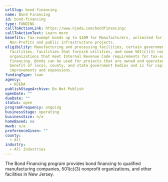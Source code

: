 ```yaml
---
urlSlug: bond-financing
name: Bond Financing
id: bond-financing
type: FUNDING
callToActionLink: https://www.njeda.com/bondfinancing/
callToActionText: Learn more
benefits: Tax-exempt bonds up to $10M for Manufacturers, unlimited for
  Non-Profits and public infrastructure projects.
eligibility: Manufacturing and processing facilities, certain government-owned
  facilities, facilities that furnish utilities, and some 501(c)(3) nonprofit
  organizations that meet Internal Revenue Code requirements for tax-exempt bond
  financing. Bonds can be used for projects that are owned and operated for the
  benefit of local, county, and state government bodies and is for capital
  improvements and expansions.
fundingType: loan
agency:
  - NJEDA
publishStageArchive: Do Not Publish
openDate: ""
dueDate: ""
status: open
programFrequency: ongoing
businessStage: operating
businessSize: n/a
homeBased: no
mwvb: n/a
preferenceGiven: ""
county:
  - All
industry:
  - All Industries
---
```


The Bond Financing program provides bond financing to qualified manufacturing companies, 501(c)(3) nonprofit organizations, and other facilities in New Jersey.
